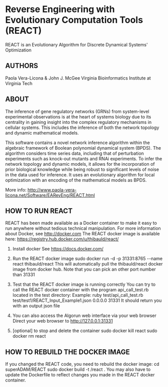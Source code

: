 # Reverse Engineering with Evolutionary Computation Tools (REACT)

REACT is an Evolutionary Algorithm for Discrete Dynamical Systems' Optimization

## AUTHORS ##

Paola Vera-Licona & John J. McGee Virginia Bioinformatics Institute at Virginia Tech

## ABOUT ##

The inference of gene regulatory networks (GRNs) from system-level experimental observations is at the heart of systems biology due to its centrality in gaining insight into the complex regulatory mechanisms in cellular systems. This includes the inference of both the network topology and dynamic mathematical models.

This software contains a novel network inference algorithm within the algebraic framework of Boolean polynomial dynamical system (BPDS). The algorithm considers time series data, including that of perturbation experiments such as knock-out mutants and RNAi experiments. To infer the network topology and dynamic models, it allows for the incorporation of prior biological knowledge while being robust to significant levels of noise in the data used for inference. It uses an evolutionary algorithm for local optimization with an encoding of the mathematical models as BPDS.

More info: http://www.paola-vera-licona.net/Software/EARevEng/REACT.html

## HOW TO RUN REACT ##

REACT has been made available as a Docker container to make it easy to run anywhere without tedious technical manipulation. For more information about Docker, see http://docker.com
The REACT docker image is available here: https://registry.hub.docker.com/u/thibauld/react/

1. Install docker
See https://docs.docker.com/

2. Run the REACT docker image
sudo docker run -d -p 31331:8765 --name react thibauld/react
This will automatically pull the thibauld/react docker image from docker hub.
Note that you can pick an other port number than 31331

3. Test that the REACT docker image is running correctly
You can try to call the REACT docker container with the program api_call_test.rb located in the test directory:
Example: ruby test/api_call_test.rb test/test1/REACT_Input_Example1.json 0.0.0.0 31331
It should return you with an output json file

4. You can also access the Algorun web interface via your web browser
Direct your web browser to http://127.0.0.1:31331

5. [optional] to stop and delete the container
sudo docker kill react
sudo docker rm react

## HOW TO REBUILD THE DOCKER IMAGE ##

If you changed the REACT code, you need to rebuild the docker image:
cd superADAM/REACT
sudo docker build -t <your username>/react .
You may also have to update the Dockerfile to reflect changes you made in the REACT docker container.
